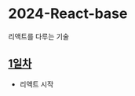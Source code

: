 # 2024-React-base
리액트를 다루는 기술

## [1일차](https://github.com/KangJeongTaek/2024-React-base/blob/main/md/Day01.md)
- 리액트 시작
